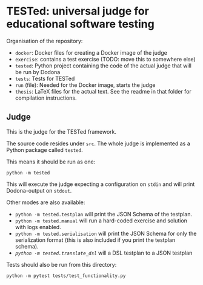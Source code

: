 # TESTed: universal judge for educational software testing

Organisation of the repository:

- `docker`: Docker files for creating a Docker image of the judge
- `exercise`: contains a test exercise (TODO: move this to somewhere else)
- `tested`: Python project containing the code of the actual judge that will be run by Dodona
- `tests`: Tests for TESTed
- `run` (file): Needed for the Docker image, starts the judge
- `thesis`: LaTeX files for the actual text. See the readme in that folder for compilation instructions.


## Judge

This is the judge for the TESTed framework.

The source code resides under `src`. The whole judge is implemented as a Python package called `tested`.

This means it should be run as one:

```shell script
python -m tested
```

This will execute the judge expecting a configuration on `stdin` and will print Dodona-output on `stdout`.

Other modes are also available:

- `python -m tested.testplan` will print the JSON Schema of the testplan.
- `python -m tested.manual` will run a hard-coded exercise and solution with logs enabled.
- `python -m tested.serialisation` will print the JSON Schema for only the serialization format (this is also included if you print the testplan schema).
- _`python -m tested.translate_dsl`_ will a DSL testplan to a JSON testplan


Tests should also be run from this directory:

```shell script
python -m pytest tests/test_functionality.py
```
